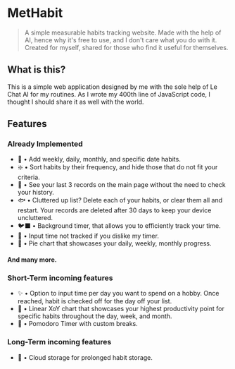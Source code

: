 # MetHabit
> A simple measurable habits tracking website. Made with the help of AI, hence why it's free to use, and I don't care what you do with it. Created for myself, shared for those who find it useful for themselves.

## What is this?
This is a simple web application designed by me with the sole help of Le Chat AI for my routines. As I wrote my 400th line of JavaScript code, I thought I should share it as well with the world.

## Features
### Already Implemented
- 🔅 • Add weekly, daily, monthly, and specific date habits.
- ❇️ • Sort habits by their frequency, and hide those that do not fit your criteria.
- 🌱 • See your last 3 records on the main page without the need to check your history.
- 🐟 • Cluttered up list? Delete each of your habits, or clear them all and restart. Your records are deleted after 30 days to keep your device uncluttered.
- 🐦‍⬛ • Background timer, that allows you to efficiently track your time.
- 👾 • Input time not tracked if you dislike my timer.
- 💌 • Pie chart that showcases your daily, weekly, monthly progress.
#### And many more.

### Short-Term incoming features
- ✨ • Option to input time per day you want to spend on a hobby. Once reached, habit is checked off for the day off your list.
- 🥽 • Linear XoY chart that showcases your highest productivity point for specific habits throughout the day, week, and month.
- 🍇 • Pomodoro Timer with custom breaks.

### Long-Term incoming features
- 🍉 • Cloud storage for prolonged habit storage.
